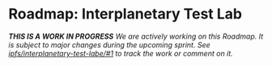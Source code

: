 Roadmap: Interplanetary Test Lab
======

_**THIS IS A WORK IN PROGRESS** We are actively working on this Roadmap. It is subject to major changes during the upcoming sprint. See [ipfs/interplanetary-test-labe/#1](https://github.com/ipfs/interplanetary-test-lab/issues/1) to track the work or comment on it._

